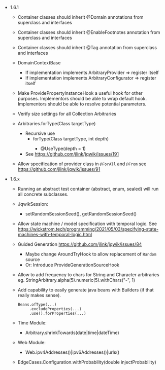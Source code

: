 - 1.6.1

    - Container classes should inherit @Domain annotations from superclass and interfaces
  
    - Container classes should inherit @EnableFootnotes annotation from superclass and interfaces

    - Container classes should inherit @Tag annotation from superclass and interfaces

    - DomainContextBase
      - If implementation implements ArbitraryProvider => register itself
      - If implementation implements ArbitraryConfigurator => register itself

    - Make ProvidePropertyInstanceHook a useful hook for other purposes.
      Implementors should be able to wrap default hook.
      Implementors should be able to resolve potential parameters.

    - Verify size settings for all Collection Arbitraries

    - Arbitraries.forType(Class<T> targetType)
        - Recursive use
            - forType(Class<T> targetType, int depth)
                - @UseType(depth = 1)
        - See https://github.com/jlink/jqwik/issues/191

    - Allow specification of provider class in `@ForAll` and `@From`
      see https://github.com/jlink/jqwik/issues/91


- 1.6.x

    - Running an abstract test container (abstract, enum, sealed) will run all concrete subclasses.

    - JqwikSession:
        - setRandomSessionSeed(), getRandomSessionSeed()

    - Allow state machine / model specification with temporal logic.
      See https://wickstrom.tech/programming/2021/05/03/specifying-state-machines-with-temporal-logic.html

    - Guided Generation
      https://github.com/jlink/jqwik/issues/84
        - Maybe change AroundTryHook to allow replacement of `Random` source
        - Or: Introduce ProvideGenerationSourceHook

    - Allow to add frequency to chars for String and Character arbitraries eg.
      StringArbitrary.alpha(5).numeric(5).withChars("-", 1)

    - Add capability to easily generate java beans with Builders
      (if that really makes sense).
      ```
      Beans.ofType(...)
           .excludeProperties(...)
           .use().forProperties(...)
      ```

    - Time Module:
        - <timebased>Arbitrary.shrinkTowards(date|time|dateTime)

    - Web Module:
        - Web.ipv4Addresses()|ipv6Addresses()|urls()

    - EdgeCases.Configuration.withProbability(double injectProbability)


